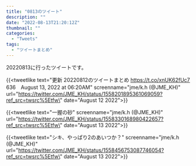 ```yaml
---
title: "0813のツイート"
description: ""
date: "2022-08-13T21:20:12Z"
thumbnail: ""
categories:
  - "Tweets"
tags:
  - "ツイートまとめ"
---
```

20220813に行ったツイートです。
<!--more-->
{{<tweetlike text=\"更新 20220812のツイートまとめ https://t.co/xnUK62fUc7 636　August 13, 2022 at 06:20AM\" screenname=\"jme/k.h (@JME_KH)\" url=\"https://twitter.com/JME_KH/status/1558201895361069059?ref_src=twsrc%5Etfw\" date=\"August 12 2022\">}}

{{<tweetlike text=\"一握の砂\" screenname=\"jme/k.h (@JME_KH)\" url=\"https://twitter.com/JME_KH/status/1558330168980422657?ref_src=twsrc%5Etfw\" date=\"August 13 2022\">}}

{{<tweetlike text=\"シキ、やっぱり2のあいつか？\" screenname=\"jme/k.h (@JME_KH)\" url=\"https://twitter.com/JME_KH/status/1558456753087746054?ref_src=twsrc%5Etfw\" date=\"August 13 2022\">}}


